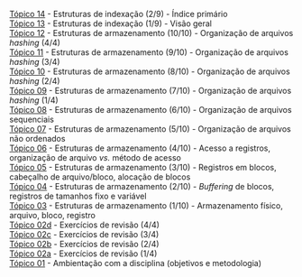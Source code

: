 [Tópico 14](./topico-14.md) - Estruturas de indexação (2/9) - Índice primário<br>
[Tópico 13](./topico-13.md) - Estruturas de indexação (1/9) - Visão geral<br>
[Tópico 12](./topico-12.md) - Estruturas de armazenamento (10/10) - Organização de arquivos _hashing_ (4/4)<br>
[Tópico 11](./topico-11.md) - Estruturas de armazenamento (9/10) - Organização de arquivos _hashing_ (3/4)<br>
[Tópico 10](./topico-10.md) - Estruturas de armazenamento (8/10) - Organização de arquivos _hashing_ (2/4)<br>
[Tópico 09](./topico-09.md) - Estruturas de armazenamento (7/10) - Organização de arquivos _hashing_ (1/4)<br>
[Tópico 08](./topico-08.md) - Estruturas de armazenamento (6/10) - Organização de arquivos sequenciais<br>
[Tópico 07](./topico-07.md) - Estruturas de armazenamento (5/10) - Organização de arquivos não ordenados<br>
[Tópico 06](./topico-06.md) - Estruturas de armazenamento (4/10) - Acesso a registros, organização de arquivo _vs._ método de acesso<br>
[Tópico 05](./topico-05.md) - Estruturas de armazenamento (3/10) - Registros em blocos, cabeçalho de arquivo/bloco, alocação de blocos<br>
[Tópico 04](./topico-04.md) - Estruturas de armazenamento (2/10) - _Buffering_ de blocos, registros de tamanhos fixo e variável<br>
[Tópico 03](./topico-03.md) - Estruturas de armazenamento (1/10) - Armazenamento físico, arquivo, bloco, registro<br>[Tópico 02d](./topico-02d.md) - Exercícios de revisão (4/4)<br>
[Tópico 02c](./topico-02c.md) - Exercícios de revisão (3/4)<br>
[Tópico 02b](./topico-02b.md) - Exercícios de revisão (2/4)<br>
[Tópico 02a](./topico-02a.md) - Exercícios de revisão (1/4)<br>
[Tópico 01](./topico-01.md) - Ambientação com a disciplina (objetivos e metodologia)<br>
